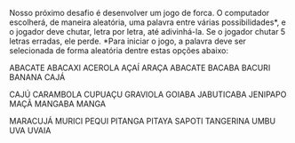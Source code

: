 Nosso próximo desafio é desenvolver um jogo de forca. O computador escolherá, de maneira aleatória, uma palavra entre várias possibilidades*, e o jogador deve chutar, letra por letra, até adivinhá-la.
Se o jogador chutar 5 letras erradas, ele perde.
*Para iniciar o jogo, a palavra deve ser selecionada de forma aleatória dentre estas opções abaixo:



ABACATE
ABACAXI
ACEROLA
AÇAÍ
ARAÇA
ABACATE
BACABA
BACURI
BANANA
CAJÁ

CAJÚ
CARAMBOLA
CUPUAÇU
GRAVIOLA
GOIABA
JABUTICABA
JENIPAPO
MAÇÃ
MANGABA
MANGA


MARACUJÁ
MURICI
PEQUI
PITANGA
PITAYA
SAPOTI
TANGERINA
UMBU
UVA
UVAIA
